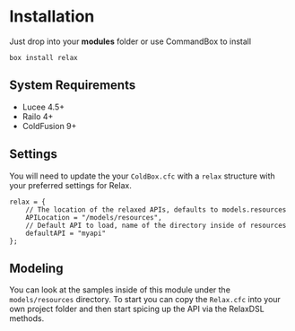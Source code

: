 # Installation

Just drop into your **modules** folder or use CommandBox to install

`box install relax`

## System Requirements

* Lucee 4.5+
* Railo 4+
* ColdFusion 9+

## Settings

You will need to update the your `ColdBox.cfc` with a `relax` structure with your preferred settings for Relax.

```
relax = {
    // The location of the relaxed APIs, defaults to models.resources
    APILocation = "/models/resources",
    // Default API to load, name of the directory inside of resources
    defaultAPI = "myapi"
};
```

## Modeling

You can look at the samples inside of this module under the `models/resources` directory.  To start you can copy the `Relax.cfc` into your own project folder and then start spicing up the API via the RelaxDSL methods.

